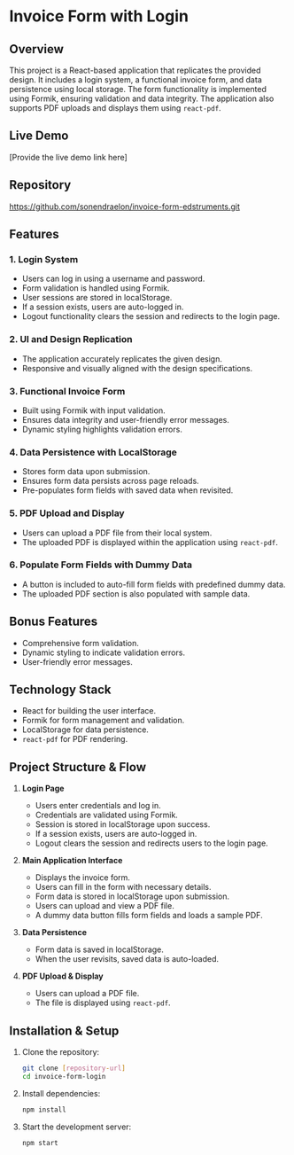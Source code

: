 # Invoice Form with Login

## Overview
This project is a React-based application that replicates the provided design. It includes a login system, a functional invoice form, and data persistence using local storage. The form functionality is implemented using Formik, ensuring validation and data integrity. The application also supports PDF uploads and displays them using `react-pdf`.

## Live Demo
[Provide the live demo link here]

## Repository
https://github.com/sonendraelon/invoice-form-edstruments.git
## Features
### 1. Login System
- Users can log in using a username and password.
- Form validation is handled using Formik.
- User sessions are stored in localStorage.
- If a session exists, users are auto-logged in.
- Logout functionality clears the session and redirects to the login page.

### 2. UI and Design Replication
- The application accurately replicates the given design.
- Responsive and visually aligned with the design specifications.

### 3. Functional Invoice Form
- Built using Formik with input validation.
- Ensures data integrity and user-friendly error messages.
- Dynamic styling highlights validation errors.

### 4. Data Persistence with LocalStorage
- Stores form data upon submission.
- Ensures form data persists across page reloads.
- Pre-populates form fields with saved data when revisited.

### 5. PDF Upload and Display
- Users can upload a PDF file from their local system.
- The uploaded PDF is displayed within the application using `react-pdf`.

### 6. Populate Form Fields with Dummy Data
- A button is included to auto-fill form fields with predefined dummy data.
- The uploaded PDF section is also populated with sample data.

## Bonus Features
- Comprehensive form validation.
- Dynamic styling to indicate validation errors.
- User-friendly error messages.

## Technology Stack
- React for building the user interface.
- Formik for form management and validation.
- LocalStorage for data persistence.
- `react-pdf` for PDF rendering.

## Project Structure & Flow
1. **Login Page**
   - Users enter credentials and log in.
   - Credentials are validated using Formik.
   - Session is stored in localStorage upon success.
   - If a session exists, users are auto-logged in.
   - Logout clears the session and redirects users to the login page.

2. **Main Application Interface**
   - Displays the invoice form.
   - Users can fill in the form with necessary details.
   - Form data is stored in localStorage upon submission.
   - Users can upload and view a PDF file.
   - A dummy data button fills form fields and loads a sample PDF.

3. **Data Persistence**
   - Form data is saved in localStorage.
   - When the user revisits, saved data is auto-loaded.
   
4. **PDF Upload & Display**
   - Users can upload a PDF file.
   - The file is displayed using `react-pdf`.

## Installation & Setup
1. Clone the repository:
   ```sh
   git clone [repository-url]
   cd invoice-form-login
   ```
2. Install dependencies:
   ```sh
   npm install
   ```
3. Start the development server:
   ```sh
   npm start
   ```


